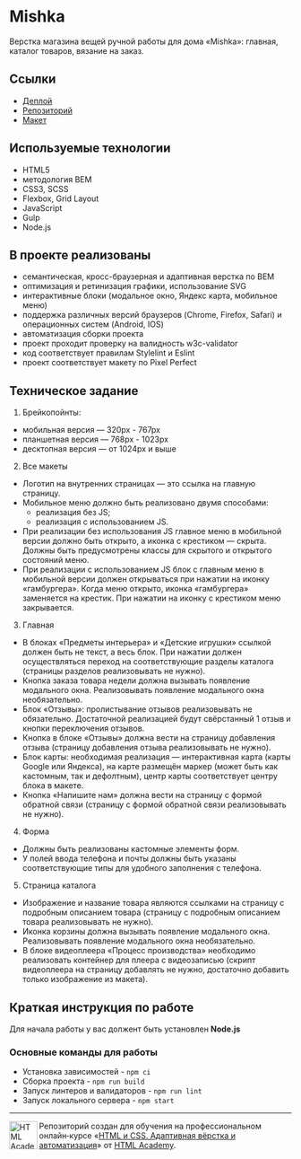 # Mishka 
Верстка магазина вещей ручной работы для дома «Mishka»: главная, каталог товаров, вязание на заказ.

## Ссылки
- [Деплой](https://daridubnik.github.io/mishka/)
- [Репозиторий](https://github.com/daridubnik/mishka)
- [Макет](https://www.figma.com/file/KkOFPVyiCtZtJwHF3YZmKR/%D0%9C%D0%B8%D1%88%D0%BA%D0%B0.-%D0%9C%D0%B0%D0%BA%D0%B5%D1%82?type=design&node-id=43-122&t=BIpnsXfoQNqGAiTt-0)

## Используемые технологии
- HTML5
- методология BEM
- CSS3, SCSS
- Flexbox, Grid Layout
- JavaScript 
- Gulp
- Node.js

## В проекте реализованы
- семантическая, кросс-браузерная и адаптивная верстка по BEM
- оптимизация и ретинизация графики, использование SVG
- интерактивные блоки (модальное окно, Яндекс карта, мобильное меню)
- поддержка различных версий браузеров (Chrome, Firefox, Safari) и операционных систем (Android, IOS)
- автоматизация сборки проекта
- проект проходит проверку на валидность w3c-validator 
- код соответствует правилам Stylelint и Eslint
- проект соответствует макету по Piхel Perfect

## Техническое задание
1. Брейкопойнты:
  - мобильная версия — 320px - 767px
  - планшетная версия — 768px - 1023px
  - десктопная версия — от 1024px и выше

2. Все макеты
  - Логотип на внутренних страницах — это ссылка на главную страницу.
  - Мобильное меню должно быть реализовано двумя способами:
    - реализация без JS;
    - реализация с использованием JS.
  - При реализации без использования JS главное меню в мобильной версии должно быть открыто, а иконка с крестиком — скрыта. Должны быть предусмотрены классы для скрытого и открытого состояний меню.
  - При реализации с использованием JS блок с главным меню в мобильной версии должен открываться при нажатии на иконку «гамбургера». Когда меню открыто, иконка «гамбургера» заменяется на крестик. При нажатии на иконку с крестиком меню закрывается.

3. Главная
  - В блоках «Предметы интерьера» и «Детские игрушки» ссылкой должен быть не текст, а весь блок. При нажатии должен осуществляться переход на соответствующие разделы каталога (страницы разделов реализовывать не нужно).
  - Кнопка заказа товара недели должна вызывать появление модального окна. Реализовывать появление модального окна необязательно.
  - Блок «Отзывы»: пролистывание отзывов реализовывать не обязательно. Достаточной реализацией будут свёрстанный 1 отзыв и кнопки переключения отзывов.
  - Кнопка в блоке «Отзывы» должна вести на страницу добавления отзыва (страницу добавления отзыва реализовывать не нужно).
  - Блок карты: необходимая реализация — интерактивная карта (карты Google или Яндекса), на карте размещён маркер (может быть как кастомным, так и дефолтным), центр карты соответствует центру блока в макете.
  - Кнопка «Напишите нам» должна вести на страницу с формой обратной связи (страницу с формой обратной связи реализовывать не нужно).

4. Форма
  - Должны быть реализованы кастомные элементы форм.
  - У полей ввода телефона и почты должны быть указаны соответствующие типы для удобного заполнения с телефона.

5. Страница каталога
  - Изображение и название товара являются ссылками на страницу с подробным описанием товара (страницу с подробным описанием товара реализовывать не нужно).
  - Иконка корзины должна вызывать появление модального окна. Реализовывать появление модального окна необязательно.
  - В блоке видеоплеера «Процесс производства» необходимо реализовать контейнер для плеера с видеозаписью (скрипт видеоплеера на страницу добавлять не нужно, достаточно добавить только изображение из макета).

## Краткая инструкция по работе
Для начала работы у вас должент быть установлен **Node.js**

### Основные команды для работы
- Установка зависимостей - `npm ci`
- Сборка проекта - `npm run build`
- Запуск линтеров и валидаторов - `npm run lint`
- Запуск локального сервера - `npm start`

---

<a href="https://htmlacademy.ru/intensive/adaptive"><img align="left" width="50" height="50" alt="HTML Academy" src="https://up.htmlacademy.ru/static/img/intensive/adaptive/logo-for-github-2.png"></a>

Репозиторий создан для обучения на профессиональном онлайн‑курсе «[HTML и CSS. Адаптивная вёрстка и автоматизация](https://htmlacademy.ru/intensive/adaptive)» от [HTML Academy](https://htmlacademy.ru).

[check-image]: https://github.com/htmlacademy-adaptive/2093773-mishka-26/workflows/Project%20check/badge.svg?branch=master
[check-url]: https://github.com/htmlacademy-adaptive/2093773-mishka-26/actions
